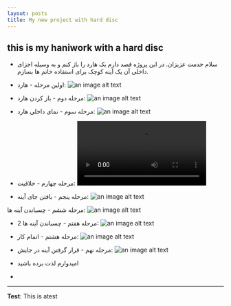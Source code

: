 ```yaml
---
layout: posts
title: My new project with hard disc
---
```


## this is my haniwork with a hard disc


- سلام خدمت عزیزان. در این پروژه قصد دارم یک هارد را باز کنم و به وسیله اجزای داخلی آن یک آینه کوچک برای استفاده خانم ها بسازم.

- اولین مرحله - هارد:
![an image alt text]({{masamadi6474.github.io}}/assets/images/A.jpg)

- مرحله دوم - باز کردن هارد:
![an image alt text]({{masamadi6474.github.io}}/assets/images/B.jpg)

- مرحله سوم - نمای داخلی هارد:
![an image alt text]({{masamadi6474.github.io}}/assets/images/C.jpg)

- مرحله چهارم - خلاقیت:
![an video alt text]({{masamadi6474.github.io}}/assets/images/D.mp4)

- مرحله پنجم - بافتن جای آینه:
![an image alt text]({{masamadi6474.github.io}}/assets/images/E.jpg)

مرحله ششم - چسباندن آینه ها:
![an image alt text]({{masamadi6474.github.io}}/assets/images/F.jpg)

- مرحله هفتم - چسباندن آینه ها 2:
![an image alt text]({{masamadi6474.github.io}}/assets/images/G.jpg)

- مرحله هشتم - اتمام کار:
![an image alt text]({{masamadi6474.github.io}}/assets/images/H.jpg)

- مرحله نهم - قرار گرفتن آینه در جایش:
![an image alt text]({{masamadi6474.github.io}}/assets/images/I.jpg)

- امیدوارم لذت برده باشید

- 
---
**Test**: This is atest

